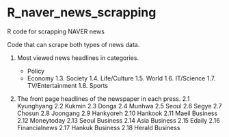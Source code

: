 # R_naver_news_scrapping
R code for scrapping NAVER news

Code that can scrape both types of news data.

1. Most viewed news headlines in categories.
    - Policy
    - Economy
    1.3. Society
    1.4. Life/Culture
    1.5. World
    1.6. IT/Science
    1.7. TV/Entertainment
    1.8. Sports
 
2. The front page headlines of the newspaper in each press.
    2.1 Kyunghyang
    2.2 Kukmin
    2.3 Donga
    2.4 Munhwa
    2.5 Seoul
    2.6 Segye
    2.7 Chosun
    2.8 Joongang
    2.9 Hankyoreh
    2.10 Hankook
    2.11 Maeil Business
    2.12 Moneytoday
    2.13 Seoul Business
    2.14 Asia Business
    2.15 Edaily
    2.16 Financialnews
    2.17 Hankuk Business
    2.18 Herald Business
